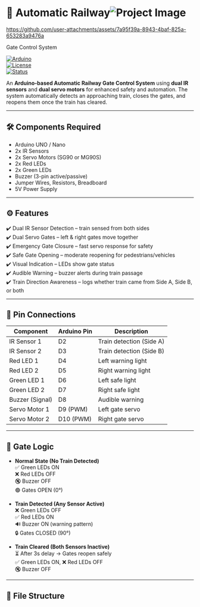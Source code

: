 



# 🚦 Automatic Railway![Project Image](https://github.com/user-attachments/assets/65f25ec9-d187-41c9-b71d-f7da10171a09)


https://github.com/user-attachments/assets/7a95f39a-8943-4baf-825a-653283a9476a

 Gate Control System  

[![Arduino](https://img.shields.io/badge/Made%20with-Arduino-blue?logo=arduino)](https://www.arduino.cc/)  
[![License](https://img.shields.io/badge/License-MIT-green.svg)](LICENSE)  
[![Status](https://img.shields.io/badge/Project-Stable-success)]()  

An **Arduino-based Automatic Railway Gate Control System** using **dual IR sensors** and **dual servo motors** for enhanced safety and automation. The system automatically detects an approaching train, closes the gates, and reopens them once the train has cleared.  

---

## 🛠 Components Required  

- Arduino UNO / Nano  
- 2x IR Sensors  
- 2x Servo Motors (SG90 or MG90S)  
- 2x Red LEDs  
- 2x Green LEDs  
- Buzzer (3-pin active/passive)  
- Jumper Wires, Resistors, Breadboard  
- 5V Power Supply  

---

## ⚙️ Features  

✔️ Dual IR Sensor Detection – train sensed from both sides  
✔️ Dual Servo Gates – left & right gates move together  
✔️ Emergency Gate Closure – fast servo response for safety  
✔️ Safe Gate Opening – moderate reopening for pedestrians/vehicles  
✔️ Visual Indication – LEDs show gate status  
✔️ Audible Warning – buzzer alerts during train passage  
✔️ Train Direction Awareness – logs whether train came from Side A, Side B, or both  

---

## 🔌 Pin Connections  

| Component         | Arduino Pin | Description |
|------------------|-------------|-------------|
| IR Sensor 1      | D2          | Train detection (Side A) |
| IR Sensor 2      | D3          | Train detection (Side B) |
| Red LED 1        | D4          | Left warning light |
| Red LED 2        | D5          | Right warning light |
| Green LED 1      | D6          | Left safe light |
| Green LED 2      | D7          | Right safe light |
| Buzzer (Signal)  | D8          | Audible warning |
| Servo Motor 1    | D9 (PWM)    | Left gate servo |
| Servo Motor 2    | D10 (PWM)   | Right gate servo |

---

## 🚧 Gate Logic  

- **Normal State (No Train Detected)**  
  ✅ Green LEDs ON  
  ❌ Red LEDs OFF  
  🔇 Buzzer OFF  
  🟢 Gates OPEN (0°)  

- **Train Detected (Any Sensor Active)**  
  ❌ Green LEDs OFF  
  ✅ Red LEDs ON  
  🔊 Buzzer ON (warning pattern)  
  🔒 Gates CLOSED (90°)  

- **Train Cleared (Both Sensors Inactive)**  
  ⏳ After 3s delay → Gates reopen safely  
  ✅ Green LEDs ON, ❌ Red LEDs OFF  
  🔇 Buzzer OFF  

---

## 📂 File Structure  

